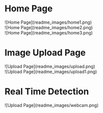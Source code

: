 <h1>Home Page</h1>
![Home Page](readme_images/home1.png)<br>
![Home Page](readme_images/home2.png)<br>
![Home Page](readme_images/home3.png)<br>

<h1>Image Upload Page</h1>
![Upload Page](readme_images/upload.png)<br>
![Upload Page](readme_images/upload1.png)<br>

<h1>Real Time Detection</h1>
![Upload Page](readme_images/webcam.png)
